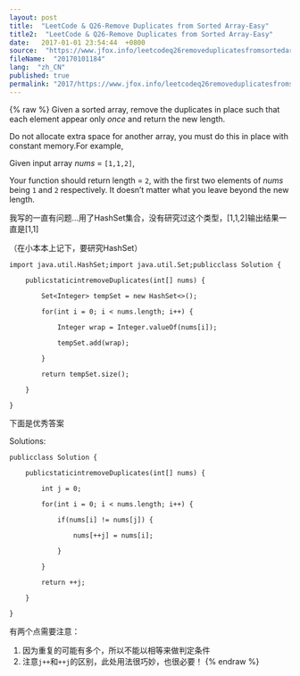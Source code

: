 ```yaml
---
layout: post
title:  "LeetCode & Q26-Remove Duplicates from Sorted Array-Easy"
title2:  "LeetCode & Q26-Remove Duplicates from Sorted Array-Easy"
date:   2017-01-01 23:54:44  +0800
source:  "https://www.jfox.info/leetcodeq26removeduplicatesfromsortedarrayeasy.html"
fileName:  "20170101184"
lang:  "zh_CN"
published: true
permalink: "2017/https://www.jfox.info/leetcodeq26removeduplicatesfromsortedarrayeasy.html"
---
```

{% raw %}
Given a sorted array, remove the duplicates in place such that each element appear only *once* and return the new length.

Do not allocate extra space for another array, you must do this in place with constant memory.For example,

Given input array *nums* = `[1,1,2]`,

Your function should return length = `2`, with the first two elements of *nums* being `1` and `2` respectively. It doesn’t matter what you leave beyond the new length.

我写的一直有问题…用了HashSet集合，没有研究过这个类型，[1,1,2]输出结果一直是[1,1]

（在小本本上记下，要研究HashSet）

    import java.util.HashSet;import java.util.Set;publicclass Solution {
    
        publicstaticintremoveDuplicates(int[] nums) {
    
            Set<Integer> tempSet = new HashSet<>();
    
            for(int i = 0; i < nums.length; i++) {
    
                Integer wrap = Integer.valueOf(nums[i]);
    
                tempSet.add(wrap);
    
            }
    
            return tempSet.size();
    
        }
    
    }

下面是优秀答案

Solutions:

    publicclass Solution {
    
        publicstaticintremoveDuplicates(int[] nums) {
    
            int j = 0;
    
            for(int i = 0; i < nums.length; i++) {
    
                if(nums[i] != nums[j]) {
    
                    nums[++j] = nums[i];
    
                }
    
            }
    
            return ++j;
    
        }
    
    }

有两个点需要注意：

1. 因为重复的可能有多个，所以不能以相等来做判定条件
2. 注意`j++`和`++j`的区别，此处用法很巧妙，也很必要！
{% endraw %}
